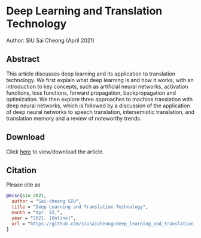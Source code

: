 # Deep Learning and Translation Technology

Author: SIU Sai Cheong (April 2021)

## Abstract

This article discusses deep learning and its application to translation technology. We first explain what deep learning is and how it works, with an introduction to key concepts, such as artificial neural networks, activation functions, loss functions, forward propagation, backpropagation and optimization. We then explore three approaches to machine translation with deep neural networks, which is followed by a discussion of the application of deep neural networks to speech translation, intersemiotic translation, and translation memory and a review of noteworthy trends.

## Download

Click [here](https://github.com/siusaicheong/deep_learning_and_translation_technology/blob/main/Deep%20Learning%20and%20Translation%20Technology_siusaicheong_Apr2021.pdf) to view/download the article.

## Citation

Please cite as
``` bibtex
@misc{siu_2021,
  author = "Sai-cheong SIU",
  title = "Deep Learning and Translation Technology",
  month = "Apr. 22,",
  year = "2021. [Online]",
  url = "https://github.com/siusaicheong/deep_learning_and_translation_technology/"
}
```
